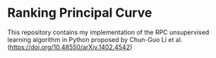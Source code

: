 # Ranking Principal Curve
This repository contains my implementation of the RPC unsupervised learning algorithm in Python proposed by Chun-Guo Li et al. (https://doi.org/10.48550/arXiv.1402.4542)
